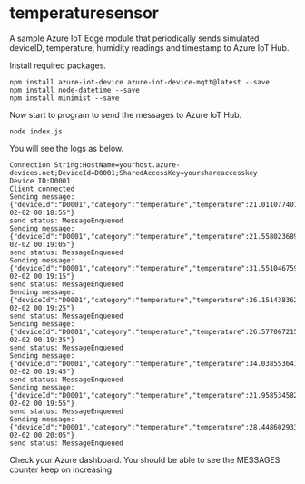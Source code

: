 # temperaturesensor
A sample Azure IoT Edge module that periodically sends simulated deviceID, temperature, humidity readings and timestamp to Azure IoT Hub.

Install required packages.

    npm install azure-iot-device azure-iot-device-mqtt@latest --save
    npm install node-datetime --save
    npm install minimist --save
    
Now start to program to send the messages to Azure IoT Hub.

    node index.js
You will see the logs as below.

    Connection String:HostName=yourhost.azure-devices.net;DeviceId=D0001;SharedAccessKey=yourshareaccesskey
    Device ID:D0001
    Client connected
    Sending message: {"deviceId":"D0001","category":"temperature","temperature":21.011077401769334,"humidity":63.01060065320101,"timestamp":"2018-02-02 00:18:55"}
    send status: MessageEnqueued
    Sending message: {"deviceId":"D0001","category":"temperature","temperature":21.558023689857766,"humidity":71.25210191255364,"timestamp":"2018-02-02 00:19:05"}
    send status: MessageEnqueued
    Sending message: {"deviceId":"D0001","category":"temperature","temperature":31.55104675909102,"humidity":65.89270102865878,"timestamp":"2018-02-02 00:19:15"}
    send status: MessageEnqueued
    Sending message: {"deviceId":"D0001","category":"temperature","temperature":26.151438362060983,"humidity":68.67313010140693,"timestamp":"2018-02-02 00:19:25"}
    send status: MessageEnqueued
    Sending message: {"deviceId":"D0001","category":"temperature","temperature":26.57706721555007,"humidity":72.73840272635516,"timestamp":"2018-02-02 00:19:35"}
    send status: MessageEnqueued
    Sending message: {"deviceId":"D0001","category":"temperature","temperature":34.0385536418289,"humidity":60.44099962793479,"timestamp":"2018-02-02 00:19:45"}
    send status: MessageEnqueued
    Sending message: {"deviceId":"D0001","category":"temperature","temperature":21.95853458208017,"humidity":71.55056360507257,"timestamp":"2018-02-02 00:19:55"}
    send status: MessageEnqueued
    Sending message: {"deviceId":"D0001","category":"temperature","temperature":28.448602933210132,"humidity":76.36605479004187,"timestamp":"2018-02-02 00:20:05"}
    send status: MessageEnqueued

Check your Azure dashboard. You should be able to see the MESSAGES counter keep on increasing.
